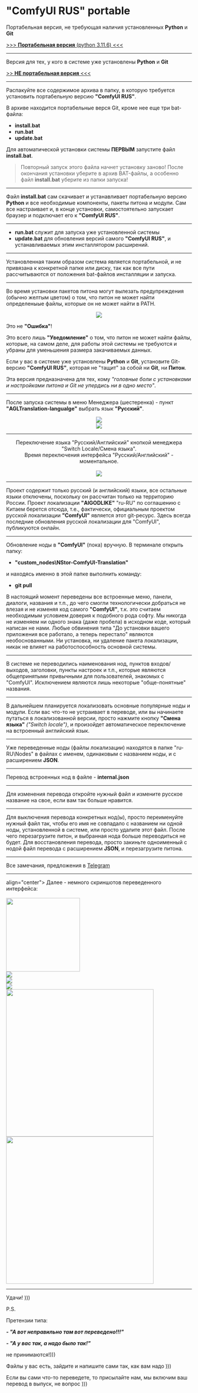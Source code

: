 # "ComfyUI RUS" portable
Портабельная версия, не требующая наличия установленных **Python** и **Git**

<a href=https://github.com/ComfyUI-RUS/ComfyUI-RUS-portable>>>> **Портабельная версия** (python 3.11.6) <<<</a>

---

Версия для тех, у кого в системе уже установлены **Python** и **Git**

<a href=https://github.com/ComfyUI-RUS/ComfyUI-RUS>>> **НЕ портабельная версия** <<<</a>

---
Распакуйте все содержимое архива в папку, в которую требуется установить портабельную версию **"ComfyUI RUS"**.

В архиве находится портабельные верся Git, кроме нее еще три bat-файла:

- **install.bat** 
- **run.bat**
- **update.bat**

Для автоматической установки системы **ПЕРВЫМ** запустите файл **install.bat**.

>Повторный запуск этого файла начнет установку заново!
>После окончания установки уберите в архив BAT-файлы, а особенно файл **install.bat** уберите из папки запуска!

---

Файл **install.bat** сам скачивает и устанавливает портабельную версию **Python** и все необходимые компоненты, пакеты питона и модули. Сам все настраивает и, в конце установки, самостоятельно запускает браузер и подключает его к **"ComfyUI RUS"**.

---

- **run.bat** служит для запуска уже установленной системы
- **update.bat** для обновления версий самого **"ComfyUI RUS"**, и устанавливаемых этим инсталлятором расширений.

---

Установленная таким образом система является портабельной, и не привязана к конкретной папке или диску, так как все пути рассчитываются от положения bat-файлов инсталляции и запуска.

---

Во время установки пакетов питона могут вылезать предупреждения (обычно желтым цветом) о том, что питон не может найти определеныые файлы, которые он не может найти в PATH. 

<p align="center">
  <img src="img/warnings.jpg">
</p>

Это не **"Ошибка"**!

Это всего лишь **"Уведомление"** о том, что питон не может найти файлы, которые, на самом деле, для работы этой системы не требуются и убраны для уменьшения размера закачиваемых данных.

Если у вас в системе уже установлены **Python** и **Git**, установите Git-версию **"ComfyUI RUS"**, которая не "тащит" за собой ни **Git**, ни **Питон**. 

Эта версия предназначена для тех, кому *"головные боли с установками и настройками питона и Git не упердись ни в одно место"*.

---

После запуска системы в меню Менеджера (шестеренка) - пункт **"AGLTranslation-langualge"** выбрать язык **"Русский"**.

<p align="center">
  <img src="img/1.jpg">
</br>
  <img src="img/2.jpg">
</p>

---
<p align="center">
Переключение языка "Русский/Английский" кнопкой менеджера "Switch Locale/Смена языка".</br>
Время переключения интерфейса "Русский/Английский" - моментальное.
</br></br>

  <img src="img/4.jpg">
</p>

---

Проект содержит только русский (и английский) языки, все остальные языки отключены, поскольку он рассчитан только на территорию России. Проект локализации **"AIGODLIKE"** "ru-RU" по соглашению с Китаем берется отсюда, т.е., фактически, официальным проектом русской локализации **"ComfyUI"** является этот git-ресурс. Здесь всегда последние обновления русской локализации для "ComfyUI", публикуются онлайн.

---

Обновление ноды в **"ComfyUI"** (пока) вручную. В терминале открыть папку:

- **"custom_nodes\NStor-ComfyUI-Translation\"**

и находясь именно в этой папке выполнить команду:

- **git pull**

В настоящий момент переведены все встроенные меню, панели, диалоги, названия и т.п., до чего смогли технологически добраться не влезая и не изменяя код самого **"ComfyUI"**, т.к. это считаем необходимым условием доверия к подобного рода софту. Мы никогда не изменяем ни одного знака (даже пробела) в исходном коде, который написан не нами. Любые обвинения типа "До установки вашего приложения все работало, а теперь перестало" являются необоснованными. Ни установка, ни удаление пакета локализации, никак не влияет на работоспособность основной системы.

---

В системе не переводились наименования нод, пунктов входов/выходов, заголовки, пункты настроек и т.п., которые являются общепринятыми привычными для пользователей, знакомых с "ComfyUI". Исключением являются лишь некоторые "обще-понятные" названия.  

---

В дальнейшем планируется локализовать основные популярные ноды и модули. Если вас что-то не устраивает в переводе, или вы начинаете путаться в локализованной версии, просто нажмите кнопку **"Смена языка"** *("Switch locale")*, и произойдет автоматическое переключение на встроенный английский язык. 

---

Уже переведенные ноды (файлы локализации) находятся в папке "ru-RU\Nodes" в файлах с именем, одинаковым с названием ноды, и с расширением **JSON**.

---

Перевод встроенных нод в файле - **internal.json**

---

Для изменения перевода откройте нужный файл и измените русское название на свое, если вам так больше нравится.

---

Для выключения перевода конкретных нод(ы), просто переименуйте нужный файл так, чтобы его имя не совпадало с названием ни одной ноды, установленной в системе, или просто удалите этот файл. После чего перезагрузите питон, и выбранная нода больше переводиться не будет. Для восстановления перевода, просто закиньте одноименный с нодой файл перевода с расширением **JSON**, и перезагрузите питона.

---

Все замечания, предложения в [Telegram](https://t.me/comfyui_rus)

---

<p 

align="center">
Далее - немного скриншотов переведенного интерфейса:</br></br>
  <img width="200" src="img/01.jpg">
</br>
  <img src="img/02.jpg">
</br>
  <img src="img/03.jpg">
</br>
  <img src="img/04.jpg">
</br>
  <img width="400" src="img/05.jpg">
</br>
  <img width="400" src="img/06.jpg">
</p>

---

Удачи! )))

P.S.

Претензии типа:

***- "А вот неправильно там вот переведено!!!"***

***- "А у вас так, а надо было так!"***

   не принимаются!)))
   
Файлы у вас есть, зайдите и напишите сами так, как вам надо )))

Если вы сами что-то переведете, то присылайте нам, мы включим ваш перевод в выпуск, не вопрос )))

